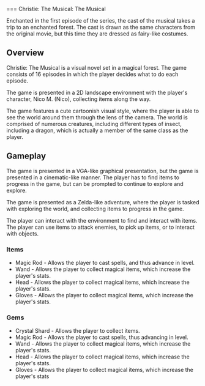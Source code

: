 
===
Christie: The Musical: The Musical

Enchanted in the first episode of the series, the cast of the musical takes a trip to an enchanted forest. The cast is drawn as the same characters from the original movie, but this time they are dressed as fairy-like costumes.



## Overview

Christie: The Musical is a visual novel set in a magical forest. The game consists of 16 episodes in which the player decides what to do each episode.

The game is presented in a 2D landscape environment with the player's character, Nico M. (Nico), collecting items along the way.

The game features a cute cartoonish visual style, where the player is able to see the world around them through the lens of the camera. The world is comprised of numerous creatures, including different types of insect, including a dragon, which is actually a member of the same class as the player.

## Gameplay

The game is presented in a VGA-like graphical presentation, but the game is presented in a cinematic-like manner. The player has to find items to progress in the game, but can be prompted to continue to explore and explore.

The game is presented as a Zelda-like adventure, where the player is tasked with exploring the world, and collecting items to progress in the game.

The player can interact with the environment to find and interact with items. The player can use items to attack enemies, to pick up items, or to interact with objects.

### Items

*   Magic Rod - Allows the player to cast spells, and thus advance in level.
*   Wand - Allows the player to collect magical items, which increase the player's stats.
*   Head - Allows the player to collect magical items, which increase the player's stats.
*   Gloves - Allows the player to collect magical items, which increase the player's stats.

### Gems

*   Crystal Shard - Allows the player to collect items.
*   Magic Rod - Allows the player to cast spells, thus advancing in level.
*   Wand - Allows the player to collect magical items, which increase the player's stats.
*   Head - Allows the player to collect magical items, which increase the player's stats.
*   Gloves - Allows the player to collect magical items, which increase the player's stats
